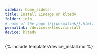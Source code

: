 ```yaml
---
sidebar: home_sidebar
title: Install Lineage on kltedv
folder: info
# name of the page (/{{permalink}}.html)
permalink: /devices/kltedv/install
device: kltedv
---
```

{% include templates/device_install.md %}

